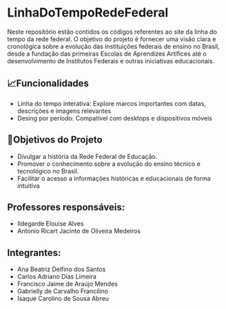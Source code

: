 # LinhaDoTempoRedeFederal
Neste repositório estão contidos os códigos referentes ao site da linha do tempo da rede federal. O objetivo do projeto é fornecer uma visão clara e cronológica sobre a evolução das instituições federais de ensino no Brasil, desde a fundação das primeiras Escolas de Aprendizes Artífices até o desenvolvimento de Institutos Federais e outras iniciativas educacionais.

## 📈Funcionalidades

- Linha do tempo interativa: Explore marcos importantes com datas, descrições e imagens relevantes
- Desing por período: Compatível com desktops e dispositivos móveis

## 🎯Objetivos do Projeto 

- Divulgar a história da Rede Federal de Educação.
- Promover o conhecimento sobre a evolução do ensino técnico e tecnológico no Brasil.
- Facilitar o acesso a informações históricas e educacionais de forma intuitiva

## Professores responsáveis:

- Ildegarde Elouise Alves
- Antonio Ricart Jacinto de Oliveira Medeiros

## Integrantes:

- Ana Beatriz Delfino dos Santos
- Carlos Adriano Dias Limeira
- Francisco Jaime de Araújo Mendes
- Gabrielly de Carvalho Francilino
- Isaque Carolino de Sousa Abreu
